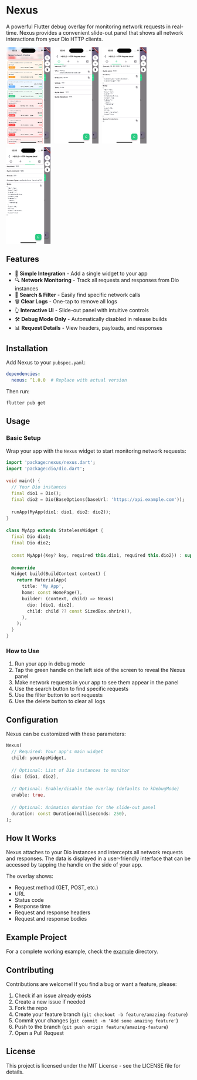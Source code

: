 <!--
This README describes the package. If you publish this package to pub.dev,
this README's contents appear on the landing page for your package.

For information about how to write a good package README, see the guide for
[writing package pages](https://dart.dev/tools/pub/writing-package-pages).

For general information about developing packages, see the Dart guide for
[creating packages](https://dart.dev/guides/libraries/create-packages)
and the Flutter guide for
[developing packages and plugins](https://flutter.dev/to/develop-packages).
-->

# Nexus

A powerful Flutter debug overlay for monitoring network requests in real-time. Nexus provides a convenient slide-out panel that shows all network interactions from your Dio HTTP clients.

<div style="display: flex; flex-direction: row; flex-wrap: wrap; gap: 10px;">
  <img src="https://github.com/Miracle-Blue/nexus/blob/dev/screenshots/screenshot_1.png" alt="Nexus Overview" width="24%" />
  <img src="https://github.com/Miracle-Blue/nexus/blob/dev/screenshots/screenshot_2.png" alt="Nexus Request Details" width="24%" />
  <img src="https://github.com/Miracle-Blue/nexus/blob/dev/screenshots/screenshot_3.png" alt="Nexus Response View" width="24%" />
  <img src="https://github.com/Miracle-Blue/nexus/blob/dev/screenshots/screenshot_4.png" alt="Nexus Search Feature" width="24%" />
</div>

## Features

- 📱 **Simple Integration** - Add a single widget to your app
- 🔍 **Network Monitoring** - Track all requests and responses from Dio instances
- 🔎 **Search & Filter** - Easily find specific network calls
- 🗑️ **Clear Logs** - One-tap to remove all logs
- 👆 **Interactive UI** - Slide-out panel with intuitive controls
- 🛠️ **Debug Mode Only** - Automatically disabled in release builds
- 📊 **Request Details** - View headers, payloads, and responses

## Installation

Add Nexus to your `pubspec.yaml`:

```yaml
dependencies:
  nexus: ^1.0.0  # Replace with actual version
```

Then run:

```bash
flutter pub get
```

## Usage

### Basic Setup

Wrap your app with the `Nexus` widget to start monitoring network requests:

```dart
import 'package:nexus/nexus.dart';
import 'package:dio/dio.dart';

void main() {
  // Your Dio instances
  final dio1 = Dio();
  final dio2 = Dio(BaseOptions(baseUrl: 'https://api.example.com'));

  runApp(MyApp(dio1: dio1, dio2: dio2));
}

class MyApp extends StatelessWidget {
  final Dio dio1;
  final Dio dio2;

  const MyApp({Key? key, required this.dio1, required this.dio2}) : super(key: key);

  @override
  Widget build(BuildContext context) {
    return MaterialApp(
      title: 'My App',
      home: const HomePage(),
      builder: (context, child) => Nexus(
        dio: [dio1, dio2],
        child: child ?? const SizedBox.shrink(),
      ),
    );
  }
}
```

### How to Use

1. Run your app in debug mode
2. Tap the green handle on the left side of the screen to reveal the Nexus panel
3. Make network requests in your app to see them appear in the panel
4. Use the search button to find specific requests
5. Use the filter button to sort requests
6. Use the delete button to clear all logs

## Configuration

Nexus can be customized with these parameters:

```dart
Nexus(
  // Required: Your app's main widget
  child: yourAppWidget,

  // Optional: List of Dio instances to monitor
  dio: [dio1, dio2],

  // Optional: Enable/disable the overlay (defaults to kDebugMode)
  enable: true,

  // Optional: Animation duration for the slide-out panel
  duration: const Duration(milliseconds: 250),
);
```

## How It Works

Nexus attaches to your Dio instances and intercepts all network requests and responses. The data is displayed in a user-friendly interface that can be accessed by tapping the handle on the side of your app.

The overlay shows:
- Request method (GET, POST, etc.)
- URL
- Status code
- Response time
- Request and response headers
- Request and response bodies

## Example Project

For a complete working example, check the [example](https://github.com/username/nexus/tree/main/example) directory.

## Contributing

Contributions are welcome! If you find a bug or want a feature, please:

1. Check if an issue already exists
2. Create a new issue if needed
3. Fork the repo
4. Create your feature branch (`git checkout -b feature/amazing-feature`)
5. Commit your changes (`git commit -m 'Add some amazing feature'`)
6. Push to the branch (`git push origin feature/amazing-feature`)
7. Open a Pull Request

## License

This project is licensed under the MIT License - see the LICENSE file for details.
